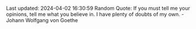 Last updated: 2024-04-02 16:30:59
Random Quote: If you must tell me your opinions, tell me what you believe in. I have plenty of doubts of my own. - Johann Wolfgang von Goethe